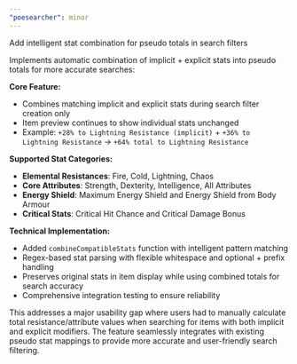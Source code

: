 ```yaml
---
"poesearcher": minor
---
```


Add intelligent stat combination for pseudo totals in search filters

Implements automatic combination of implicit + explicit stats into pseudo totals for more accurate searches:

**Core Feature:**
- Combines matching implicit and explicit stats during search filter creation only
- Item preview continues to show individual stats unchanged
- Example: `+28% to Lightning Resistance (implicit)` + `+36% to Lightning Resistance` → `+64% total to Lightning Resistance`

**Supported Stat Categories:**
- **Elemental Resistances**: Fire, Cold, Lightning, Chaos
- **Core Attributes**: Strength, Dexterity, Intelligence, All Attributes
- **Energy Shield**: Maximum Energy Shield and Energy Shield from Body Armour
- **Critical Stats**: Critical Hit Chance and Critical Damage Bonus

**Technical Implementation:**
- Added `combineCompatibleStats` function with intelligent pattern matching
- Regex-based stat parsing with flexible whitespace and optional + prefix handling
- Preserves original stats in item display while using combined totals for search accuracy
- Comprehensive integration testing to ensure reliability

This addresses a major usability gap where users had to manually calculate total resistance/attribute values when searching for items with both implicit and explicit modifiers. The feature seamlessly integrates with existing pseudo stat mappings to provide more accurate and user-friendly search filtering.